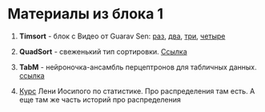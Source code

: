 # Материалы из блока 1


1) **Timsort** - блок с Видео от Guarav Sen: [раз](https://youtu.be/emeME__917E?si=aN14x-_kemaqJZZg), [два](https://youtu.be/6DOhQyqAAvU?si=l9_gfQbQkvVDziGB), [три](https://youtu.be/Yk4CBisILaw?si=zIysc-nRPnXjPbcg), [четыре](https://youtu.be/o8y9uYygLcw?si=RdfT6K_dkUQoHOsi)

2) **QuadSort** - свеженький тип сортировки. [Ссылка](https://github.com/scandum/quadsort)

3) **TabM** - нейроночка-ансамбль перцептронов для табличных данных. [ссылка](https://arxiv.org/abs/2410.24210)

4) [Курс](http://iosipoi.com/teaching/applied-statistics-2/) Лени Иосипого по статистике. Про распределения там есть. А еще там же часть историй про распределения



